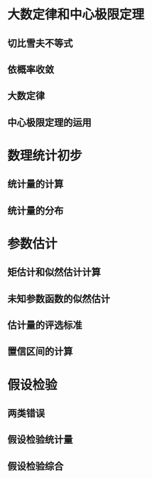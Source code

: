 # 大数定律和中心极限定理
## 切比雪夫不等式


## 依概率收敛


## 大数定律


## 中心极限定理的运用


# 数理统计初步
## 统计量的计算


## 统计量的分布


# 参数估计
## 矩估计和似然估计计算


## 未知参数函数的似然估计


## 估计量的评选标准


## 置信区间的计算


# 假设检验
## 两类错误


## 假设检验统计量


## 假设检验综合



